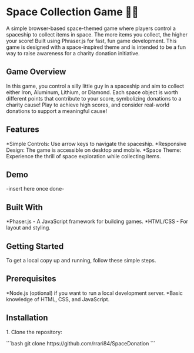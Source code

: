 <h1><strong>Space Collection Game 🚀🌌</strong></h1>
<p>A simple browser-based space-themed game where players control a spaceship to collect items in space.
The more items you collect, the higher your score! Built using Phraser.js for fast, fun game development.
This game is designed with a space-inspired theme and is intended to be a fun way to raise awareness for a charity donation initiative.</p>

<h2><strong>Game Overview</strong></h2>
<p>In this game, you control a silly little guy in a spaceship and aim to collect either Iron, Aluminum, Lithium, or Diamond. Each space object is worth different points that contribute to your score, symbolizing donations to a charity cause! Play to achieve high scores, and consider real-world donations to support a meaningful cause! </p>

<h2><strong>Features</strong></h2>
*Simple Controls: Use arrow keys to navigate the spaceship.
*Responsive Design: The game is accessible on desktop and mobile.
*Space Theme: Experience the thrill of space exploration while collecting items.

<h2>Demo</h2>
-insert here once done-

<h2>Built With</h2>
*Phaser.js - A JavaScript framework for building games.
*HTML/CSS - For layout and styling.

<h2>Getting Started</h2>
<p>To get a local copy up and running, follow these simple steps.</p>

<h2>Prerequisites</h2>
*Node.js (optional) if you want to run a local development server.
*Basic knowledge of HTML, CSS, and JavaScript.

<h2>Installation</h2>
<p>1. Clone the repository: </p>
```bash
git clone https://github.com/rrari84/SpaceDonation
```

